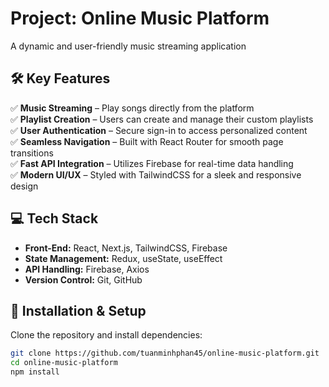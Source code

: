 # Project: Online Music Platform

A dynamic and user-friendly music streaming application

## 🛠 Key Features

✅ **Music Streaming** – Play songs directly from the platform  
✅ **Playlist Creation** – Users can create and manage their custom playlists  
✅ **User Authentication** – Secure sign-in to access personalized content  
✅ **Seamless Navigation** – Built with React Router for smooth page transitions  
✅ **Fast API Integration** – Utilizes Firebase for real-time data handling  
✅ **Modern UI/UX** – Styled with TailwindCSS for a sleek and responsive design

## 💻 Tech Stack

-   **Front-End:** React, Next.js, TailwindCSS, Firebase
-   **State Management:** Redux, useState, useEffect
-   **API Handling:** Firebase, Axios
-   **Version Control:** Git, GitHub

## 📂 Installation & Setup

Clone the repository and install dependencies:

```bash
git clone https://github.com/tuanminhphan45/online-music-platform.git
cd online-music-platform
npm install
```
